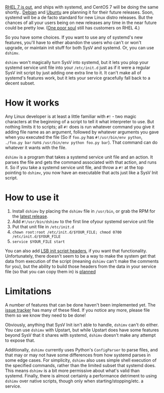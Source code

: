 [RHEL 7 is out][rh7], and ships with systemd, and CentOS 7 will be doing the same
shortly.. [Debian][deb] and [Ubuntu][ubu] are planning it for their future
releases. Soon, systemd will be a de facto standard for new Linux distro
releases. But the chances of all your users being on new releases any time in
the near future could be pretty low. ([One poor soul][fml] still has customers on
RHEL 4.)

So you have some choices. If you want to use any of systemd's new features,
you'll have to either abandon the users who can't or won't upgrade, or maintain
init stuff for both SysV and systemd. Or, you can use `dshimv`.

`dshimv` won't magically turn SysV into systemd, but it lets you plop
your systemd service unit file into your `/etc/init.d` just as if it were a
regular SysV init script by just adding one extra line to it. It can't make all
of systemd's features work, but it lets your service gracefully fall back to a
decent subset.

# How it works

Any Linux developer is at least a little familiar with `#!` - two magic
characters at the beginning of a script to tell it what interpreter to use. But
nothing limits it to scripts; all `#!` does is run whatever command you give it
adding file name as an argument, followed by whatever arguments you gave when
you executed the file (So if `foo.py` has `#!/usr/bin/env python`,
`./foo.py bar` runs `/usr/bin/env python foo.py bar`). That command can do
whatever it wants with the file.

`dshimv` is a program that takes a systemd service unit file and an action. It
parses the file and gets the command associated with that action, and runs it.
So if you take a systemd service unit file, and throw a `#!` at the top
pointing to `dshimv`, you now have an executable that acts just like a SysV
Init script.

# How to use it

1. Install `dshimv` by placing the `dshimv` file in `/usr/bin`, or grab the RPM
   for the [latest release][rpm].
2. Add `#!/usr/bin/dshimv` to the first line ofyour systemd service unit file
3. Put that unit file in `/etc/init.d`
4. `chown root:root /etc/init.d/$YOUR_FILE; chmod 0700 /etc/init.d/$YOUR_FILE`
5. `service $YOUR_FILE start`

You can also add [LSB init script headers][lsb], if you want that functionality.
Unfortunately, there doesn't seem to be a way to make the system get that
data from execution of the script (meaning `dshimv` can't make the comments for
you), but the ability to build those headers from the data in your service file
(so that you can copy them in) is [planned][head]

# Limitations

A number of features that can be done haven't been implemented yet. The
[issue tracker][issues] has many of these filed. If you notice any more, please file
them so we know they need to be done!

Obviously, anything that SysV Init isn't able to handle, `dshimv` can't do
either. You can use `dshimv` with Upstart, but while Upstart does have some
features beyond SysV that it shares with systemd, `dshimv` doesn't make any
attempt to expose that.

Additionally, `dshimv` currently uses Python's `ConfigParser` to parse
files, and that may or may not have some differences from how systemd parses in
some edge cases. For simplicity, `dshimv` also uses simple shell execution of
the specified commands, rather than the limited subset that systemd does. This
means `dshimv` is a bit more permissive about what's valid than systemd.
Finally, there is almost certainly a performance detriment to using `dshimv`
over native scripts, though only when starting/stopping/etc. a service.

[rh7]: http://developerblog.redhat.com/2014/06/10/red-hat-enterprise-linux-7-now-generally-available/
[deb]: https://lwn.net/Articles/585363/
[ubu]: http://www.markshuttleworth.com/archives/1316
[fml]: http://www.reddit.com/r/linux/comments/27sbwc/red_hat_enterprise_linux_7_now_generally_available/ci3x348
[rpm]: https://github.com/embolalia/dshimv/releases/latest
[lsb]: http://refspecs.linuxfoundation.org/LSB_4.1.0/LSB-Core-generic/LSB-Core-generic/initscrcomconv.html
[head]: https://github.com/embolalia/dshimv/issues/3
[issues]: https://github.com/embolalia/dshimv/issues
